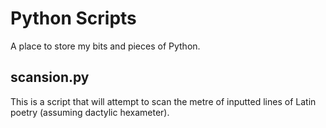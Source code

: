 # Python Scripts

A place to store my bits and pieces of Python.

## scansion.py

This is a script that will attempt to scan the metre of inputted lines of Latin poetry (assuming dactylic hexameter).